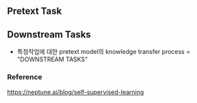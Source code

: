 ## Pretext Task


## Downstream Tasks

- 특정작업에 대한 pretext model의 knowledge transfer process = "DOWNSTREAM TASKS"


### Reference

https://neptune.ai/blog/self-supervised-learning

